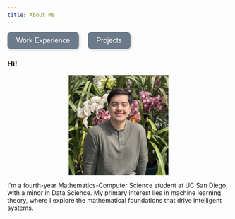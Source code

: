 ```yaml
---
title: About Me
---
```


<div style="display: flex; gap: 20px;">
  <a href="/work_exper/">
    <button style="background-color: #6C7A89; color: white; border: none; padding: 10px 20px; 
                   border-radius: 8px; font-size: 16px; cursor: pointer; transition: 0.3s; 
                   box-shadow: 2px 2px 5px rgba(0, 0, 0, 0.2);">
      Work Experience
    </button>
  </a>

  <a href="/projects/">
    <button style="background-color: #6C7A89; color: white; border: none; padding: 10px 20px; 
                   border-radius: 8px; font-size: 16px; cursor: pointer; transition: 0.3s; 
                   box-shadow: 2px 2px 5px rgba(0, 0, 0, 0.2);">
      Projects
    </button>
  </a>
</div>


### Hi!

<div style="display: flex; flex-direction: column; align-items: center;">
  <img src="/assets/images/portrait.jpg" alt="Brighten_Picture" style="width: 45%;">
</div>

I'm a fourth-year Mathematics-Computer Science student at UC San Diego, with a minor in Data Science. My primary interest lies in machine learning theory, where I explore the mathematical foundations that drive intelligent systems.